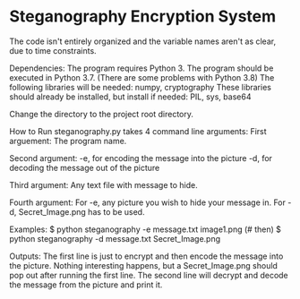 # Steganography Encryption System

The code isn't entirely organized and the variable names aren't as clear, due to time constraints.

Dependencies:
The program requires Python 3.
The program should be executed in Python 3.7.
(There are some problems with Python 3.8)
The following libraries will be needed:
numpy, cryptography
These libraries should already be installed, but install if needed:
PIL, sys, base64

Change the directory to the project root directory.

How to Run
steganography.py takes 4 command line arguments:
First arguement:
The program name.

Second argument:
   -e, 		for encoding the message into the picture
   -d, 		for decoding the message out of the picture

Third argument:
Any text file with message to hide.

Fourth argument:
For -e, any picture you wish to hide your message in.
For -d, Secret_Image.png has to be used.

Examples:
$ python steganography -e message.txt image1.png
(# then)
$ python steganography -d message.txt Secret_Image.png

Outputs:
The first line is just to encrypt and then encode the message into the picture. Nothing interesting happens, but
a Secret_Image.png should pop out after running the first line.
The second line will decrypt and decode the message from the picture and print it.
